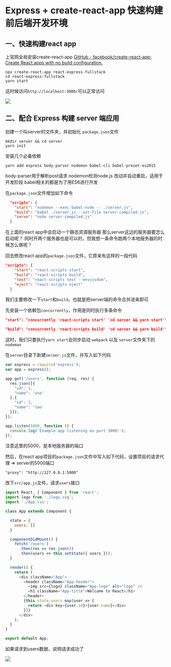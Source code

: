 # Express + create-react-app 快速构建前后端开发环境

## 一、快速构建react app
上官网全局安装create-react-app
[GitHub - facebook/create-react-app: Create React apps with no build configuration.](https://github.com/facebook/create-react-app)

```
npx create-react-app react-express-fullstack
cd react-express-fullstack
yarn start
```
这时候访问`http://localhost:3000/`可以正常访问

![](https://github.com/amandakelake/blog/blob/master/assets/react/1.png)

## 二、配合 Express 构建 server 端应用
创建一个叫server的文件夹，并初始化 `package.json`文件
```
mkdir server && cd server
yarn init
```

安装几个必备依赖
```
yarn add express body-parser nodemon babel-cli babel-preset-es2015
```
body-parser用于解析post请求
nodemon检测node.js 改动并自动重启，适用于开发阶段
babel相关的都是为了用ES6进行开发

在`package.json`文件增加如下命令
```json
  "scripts": {
    "start": "nodemon --exec babel-node -- ./server.js",
    "build": "babel ./server.js --out-file server-compiled.js",
    "serve": "node server-compiled.js"
  }
```

在上面的react app中会启动一个静态资源服务器
那么server这边的服务器要怎么启动呢？
同时开两个服务器也是可以的，但我想一条命令跑两个本地服务器的时候怎么做呢？

回去修改react app的`package.json`文件，它原来有这样的一段代码
```json
"scripts": {
    "start": "react-scripts start",
    "build": "react-scripts build",
    "test": "react-scripts test --env=jsdom",
    "eject": "react-scripts eject"
  }
```
我们主要修改一下`start`和`build`，也就是把server端的命令合并进来即可

先安装一个依赖包`concurrently`，作用是同时执行多条命令
```json
"start": "concurrently 'react-scripts start' 'cd server && yarn start'"
```
```json
"build": "concurrently 'react-scripts build' 'cd server && yarn build'"
```

这时，我们只要执行`yarn start`会同步启动 `webpack` 以及 `server`文件夹下的 `nodeman`

在`server`目录下新建`server.js`文件，并写入如下代码
```js
var express = require('express');
var app = express();

app.get('/users', function (req, res) {
  res.json([{
    "id": 1,
    "name": 'one'
  },{
    "id": 2,
    "name": 'two'
  }]);
});

app.listen(5000, function () {
  console.log('Example app listening on port 3000!');
});
```
注意这里的5000，是本地服务器的端口

然后，在react app项目的`package.json`文件中写入如下代码，设置项目的请求代理 => server的5000端口
```
"proxy": "http://127.0.0.1:5000"
```

改下`src/app.js`文件，请求`users`接口
```js
import React, { Component } from 'react';
import logo from './logo.svg';
import './App.css';

class App extends Component {

  state = {
    users: []
  }

  componentDidMount() {
    fetch('/users')
      .then(res => res.json())
      .then(users => this.setState({ users }));
  }

  render() {
    return (
      <div className="App">
        <header className="App-header">
          <img src={logo} className="App-logo" alt="logo" />
          <h1 className="App-title">Welcome to React</h1>
        </header>
        {this.state.users.map(user => {
          return <div key={user.id}>{user.name}</div>
        })}
      </div>
    );
  }
}

export default App;
```

如果请求到users数据，说明请求成功了

![](https://github.com/amandakelake/blog/blob/master/assets/react/2.png)